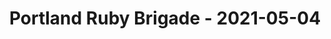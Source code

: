 ---
layout: post
title: Portland Ruby Brigade - 2021-05-04
datetime: '2021-05-04T21:00:00-04:00'
name: Portland Ruby Brigade
external_url: https://www.meetup.com/Portland-Ruby-Brigade/events/277860135/
online_event: true
year_month: 2021-05
---